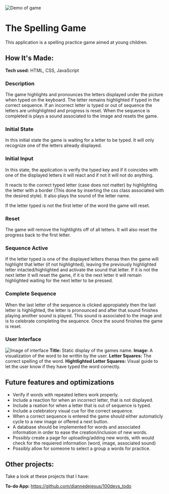 
![Demo of game](https://github.com/diannedejesus/spellinggame/spellinggamedemo.gif)
# The Spelling Game
This application is a spelling practice game aimed at young children.

## How It's Made:

**Tech used:** HTML, CSS, JavaScript

### Description
The game highlights and pronounces the letters displayed under the picture when typed on the keyboard. The letter remains highlighted if typed in the correct sequence. If an incorrect letter is typed or out of sequence the letters are unhighlighted and progress is reset. When the sequence is completed is plays a sound associated to the image and resets the game.

### Initial State
In this initial state the game is waiting for a letter to be typed. It will only recognize one of the letters already displayed.

### Initial Input
In this state, the application is verify the typed key and if it coincides with one of the displayed letters it will react and if not it will not do anything.

It reacts to the correct typed letter (case does not matter) by highlighting the letter with a border (This done by inserting the css class associated with the desired style). It also plays the sound of the letter name.

If the letter typed is not the first letter of the word the game will reset.

### Reset
The game will remove the hightlights off of all letters. It will also reset the progress back to the first letter.

### Sequence Active
If the letter typed is one of the displayed letters thenaa then the game will highlight that letter (if not highlighted), leaving the previously highlighted letter intacted/highlighted and activate the sound that letter. If it is not the next letter it will reset the game, if it is the next letter it will remain highlighted waiting for the next letter to be pressed.

### Complete Sequence
When the last letter of the sequence is clicked appropiately then the last letter is highlighted, the letter is pronounced and after that sound finishes playing another sound is played. This sound is associated to the image and is to celebrate completing the sequence. Once the sound finishes the game is reset.

### User Interface
![Image of interface](https://github.com/diannedejesus/spellinggame/spellinggame.png)
**Title:** Static display of the games name.
**Image:** A visualization of the word to be writtin by the user.
**Letter Squares:** The correct spelling of the word.
**Hightlighted Letter Squares:** Visual guide to let the user know if they have typed the word correctly.

## Future features and optimizations
- Verify if words with repeated letters work properly.
- Include a reaction for when an incorrect letter, that is not displayed.
- Include a reation for when a letter that is out of sequence is typed.
- Include a celebratory visual cue for the correct sequence.
- When a correct sequence is entered the game should either automaticly cycle to a new image or offered a next button.
- A database should be implemented for words and associated information in order to ease the creation/inclusion of new words.
- Possibly create a page for uploading/adding new words, with would check for the requiered information (word, image, associated sound)
- Possibly allow for someone to select a group a words for practice.

## Other projects:
Take a look at these projects that I have:

**To-do App:** https://github.com/diannedejesus/100devs_todo


